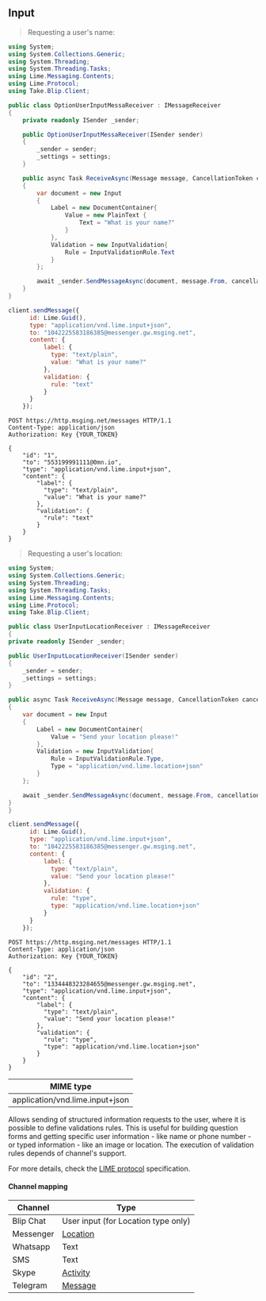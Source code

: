 ## Input

> Requesting a user's name:

```csharp
using System;
using System.Collections.Generic;
using System.Threading;
using System.Threading.Tasks;
using Lime.Messaging.Contents;
using Lime.Protocol;
using Take.Blip.Client;

public class OptionUserInputMessaReceiver : IMessageReceiver
{
    private readonly ISender _sender;

    public OptionUserInputMessaReceiver(ISender sender)
    {
        _sender = sender;
        _settings = settings;
    }

    public async Task ReceiveAsync(Message message, CancellationToken cancellationToken)
    {
        var document = new Input
        {
            Label = new DocumentContainer{
                Value = new PlainText {
                    Text = "What is your name?"
                }
            },
            Validation = new InputValidation{
                Rule = InputValidationRule.Text
            }
        };

        await _sender.SendMessageAsync(document, message.From, cancellationToken);
    }
}
```

```javascript
client.sendMessage({
      id: Lime.Guid(),
      type: "application/vnd.lime.input+json",
      to: "1042225583186385@messenger.gw.msging.net",
      content: {
          label: {
            type: "text/plain",
            value: "What is your name?"
          },
          validation: {
            rule: "text"
          }
      }
    });
```

```http
POST https://http.msging.net/messages HTTP/1.1
Content-Type: application/json
Authorization: Key {YOUR_TOKEN}

{
    "id": "1",
    "to": "553199991111@0mn.io",
    "type": "application/vnd.lime.input+json",
    "content": {
        "label": {
          "type": "text/plain",
          "value": "What is your name?"
        },
        "validation": {
          "rule": "text"
        }
    }
}
```

> Requesting a user's location:

```csharp
using System;
using System.Collections.Generic;
using System.Threading;
using System.Threading.Tasks;
using Lime.Messaging.Contents;
using Lime.Protocol;
using Take.Blip.Client;

public class UserInputLocationReceiver : IMessageReceiver
{
private readonly ISender _sender;

public UserInputLocationReceiver(ISender sender)
{
    _sender = sender;
    _settings = settings;
}

public async Task ReceiveAsync(Message message, CancellationToken cancellationToken)
{
    var document = new Input
    {
        Label = new DocumentContainer{
            Value = "Send your location please!"
        },
        Validation = new InputValidation{
            Rule = InputValidationRule.Type,
            Type = "application/vnd.lime.location+json"
        }
    };

    await _sender.SendMessageAsync(document, message.From, cancellationToken);
}
}
```

```javascript
client.sendMessage({
      id: Lime.Guid(),
      type: "application/vnd.lime.input+json",
      to: "1042225583186385@messenger.gw.msging.net",
      content: {
          label: {
            type: "text/plain",
            value: "Send your location please!"
          },
          validation: {
            rule: "type",
            type: "application/vnd.lime.location+json"
          }
      }
    });
```

```http
POST https://http.msging.net/messages HTTP/1.1
Content-Type: application/json
Authorization: Key {YOUR_TOKEN}

{
    "id": "2",
    "to": "1334448323284655@messenger.gw.msging.net",
    "type": "application/vnd.lime.input+json",
    "content": {
        "label": {
          "type": "text/plain",
          "value": "Send your location please!"
        },
        "validation": {
          "rule": "type",
          "type": "application/vnd.lime.location+json"
        }
    }
}
```

| MIME type                            |
|--------------------------------------|
| application/vnd.lime.input+json      |

Allows sending of structured information requests to the user, where it is possible to define validations rules. This is useful for building question forms and getting specific user information - like name or phone number - or typed information - like an image or location. The execution of validation rules depends of channel's support.

For more details, check the [LIME protocol](http://limeprotocol.org/content-types.html#input) specification.

#### Channel mapping

| Channel              | Type                         |
|--------------------|--------------------------------|
| Blip Chat          | User input (for Location type only) |
| Messenger          | [Location](https://developers.facebook.com/docs/messenger-platform/send-api-reference/quick-replies) |
| Whatsapp           | Text                   |
| SMS                | Text                   |
| Skype              | [Activity](https://docs.botframework.com/en-us/skype/chat/#sending-messages-1)|
| Telegram           | [Message](https://core.telegram.org/bots/api#message)|

